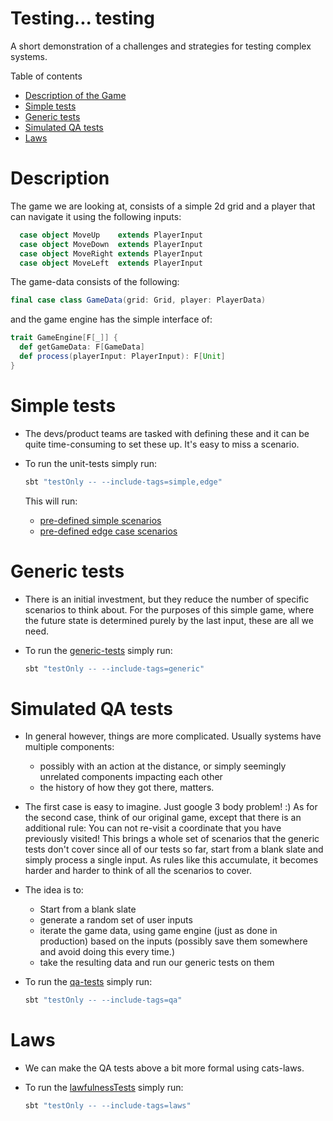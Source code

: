 # Testing... testing

A short demonstration of a challenges and strategies for testing complex systems.

Table of contents

- [Description of the Game](#description)
- [Simple tests](#simple-tests)
- [Generic tests](#generic-tests)
- [Simulated QA tests](#simulated-qa-tests)
- [Laws](#Laws)

# Description

The game we are looking at, consists of a simple 2d grid and a player that can navigate it using the following inputs:

```scala
  case object MoveUp    extends PlayerInput
  case object MoveDown  extends PlayerInput
  case object MoveRight extends PlayerInput
  case object MoveLeft  extends PlayerInput
```

The game-data consists of the following:

```scala
final case class GameData(grid: Grid, player: PlayerData)
```

and the game engine has the simple interface of:

```scala
trait GameEngine[F[_]] {
  def getGameData: F[GameData]
  def process(playerInput: PlayerInput): F[Unit]
}
```

# Simple tests

- The devs/product teams are tasked with defining these and it can be quite time-consuming to set these up. It's easy to miss a scenario.

- To run the unit-tests simply run:

    ```bash
    sbt "testOnly -- --include-tags=simple,edge"
    ```

    This will run:

  - [pre-defined simple scenarios](./src/test/scala/logic/GameEngineV1Spec.scala#L19-L83)
  - [pre-defined edge case scenarios](./src/test/scala/logic/GameEngineV1Spec.scala#L85-L150)

# Generic tests

- There is an initial investment, but they reduce the number of specific scenarios to think about.
For the purposes of this simple game, where the future state is determined purely by the last input, these are all we need.

- To run the [generic-tests](./src/test/scala/logic/GameEngineV1Spec.scala#L151-L223) simply run:

    ```bash
    sbt "testOnly -- --include-tags=generic"
    ```

# Simulated QA tests

- In general however, things are more complicated. Usually systems have multiple components:
  - possibly with an action at the distance, or simply seemingly unrelated components impacting each other
  - the history of how they got there, matters. 

  
- The first case is easy to imagine. Just google 3 body problem! :) As for the second case, think of our original game, except that there is an additional rule: You can not re-visit a coordinate that you have previously visited! This brings a whole set of scenarios that the generic tests don't cover since all of our tests so far, start from a blank slate and simply process a single input. As rules like this accumulate, it becomes harder and harder to think of all the scenarios to cover.

- The idea is to: 
  - Start from a blank slate
  - generate a random set of user inputs
  - iterate the game data, using game engine (just as done in production) based on the inputs (possibly save them somewhere and avoid doing this every time.)
  - take the resulting data and run our generic tests on them

- To run the [qa-tests](./src/test/scala/logic/GameEngineV1Spec.scala#L224-L308) simply run:

    ```bash
    sbt "testOnly -- --include-tags=qa"
    ```
  
# Laws

- We can make the QA tests above a bit more formal using cats-laws.
- To run the [lawfulnessTests](./src/test/scala/logic/GameEngineV1LawfulnessSpec.scala#L10-L13) simply run:

    ```bash
    sbt "testOnly -- --include-tags=laws"
    ```
